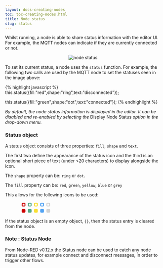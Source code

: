 ```yaml
---
layout: docs-creating-nodes
toc: toc-creating-nodes.html
title: Node status
slug: status
---
```


Whilst running, a node is able to share status information with the editor UI.
For example, the MQTT nodes can indicate if they are currently connected or not.

<div style="text-align: center">
    <img title="node status" src="images/node_status.png"/>
</div>

To set its current status, a node uses the `status` function. For example, the
following two calls are used by the MQTT node to set the statuses seen in the
image above:

{% highlight javascript %}
this.status({fill:"red",shape:"ring",text:"disconnected"});

this.status({fill:"green",shape:"dot",text:"connected"});
{% endhighlight %}

*By default, the node status information is displayed in the editor. It can
be disabled and re-enabled by selecting the* Display Node Status *option in the drop-down menu.*

### Status object

A status object consists of three properties: `fill`, `shape` and `text`.

The first two define the appearance of the status icon and the third is an
optional short piece of text (under <20 characters) to display alongside the
icon.

The `shape` property can be: `ring` or `dot`.

The `fill` property can be: `red`, `green`, `yellow`, `blue` or `grey`

This allows for the following icons to be used:

<div style="margin-left: 50px">
    <svg width="100" height="40">
       <rect x="5"  y="5" width="9" height="9" rx="2" ry="2" stroke-width="3" fill="#fff" stroke="#cc0000"/>
       <rect x="25" y="5" width="9" height="9" rx="2" ry="2" stroke-width="3" fill="#fff" stroke="#55aa88"/>
       <rect x="45" y="5" width="9" height="9" rx="2" ry="2" stroke-width="3" fill="#fff" stroke="#F9DF31"/>
       <rect x="65" y="5" width="9" height="9" rx="2" ry="2" stroke-width="3" fill="#fff" stroke="#53A3F3"/>
       <rect x="85" y="5" width="9" height="9" rx="2" ry="2" stroke-width="3" fill="#fff" stroke="#d3d3d3"/>
       <rect x="5"  y="25" width="9" height="9" rx="2" ry="2" stroke-width="3" fill="#cc0000" stroke="#cc0000"/>
       <rect x="25" y="25" width="9" height="9" rx="2" ry="2" stroke-width="3" fill="#55aa88" stroke="#55aa88"/>
       <rect x="45" y="25" width="9" height="9" rx="2" ry="2" stroke-width="3" fill="#F9DF31" stroke="#F9DF31"/>
       <rect x="65" y="25" width="9" height="9" rx="2" ry="2" stroke-width="3" fill="#53A3F3" stroke="#53A3F3"/>
       <rect x="85" y="25" width="9" height="9" rx="2" ry="2" stroke-width="3" fill="#d3d3d3" stroke="#d3d3d3"/>
    </svg>
</div>

If the status object is an empty object, `{}`, then the status entry is cleared from the
node.

### Note : Status Node

From Node-RED v0.12.x the Status node can be used to catch any node status
updates, for example connect and disconnect messages, in order to trigger other
flows.

